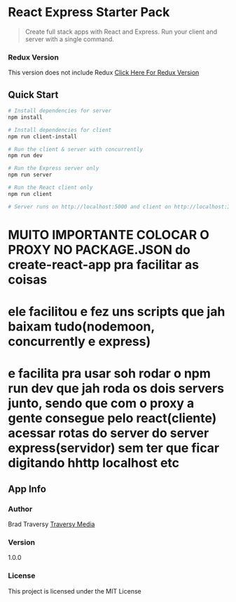 # React Express Starter Pack

> Create full stack apps with React and Express. Run your client and server with a single command. 

### Redux Version
This version does not include Redux
[Click Here For Redux Version](https://github.com/bradtraversy/react_redux_express_starter) 

## Quick Start

``` bash
# Install dependencies for server
npm install

# Install dependencies for client
npm run client-install

# Run the client & server with concurrently
npm run dev

# Run the Express server only
npm run server

# Run the React client only
npm run client

# Server runs on http://localhost:5000 and client on http://localhost:3000
```

# MUITO IMPORTANTE COLOCAR O PROXY NO PACKAGE.JSON do create-react-app pra facilitar as coisas
# ele facilitou e fez uns scripts que jah baixam tudo(nodemoon, concurrently e express)
# e facilita pra usar soh rodar o npm run dev que jah roda os dois servers junto, sendo que com o proxy a gente consegue pelo react(cliente) acessar rotas do server do server express(servidor) sem ter que ficar digitando hhttp localhost etc














## App Info

### Author

Brad Traversy
[Traversy Media](http://www.traversymedia.com)

### Version

1.0.0

### License

This project is licensed under the MIT License
